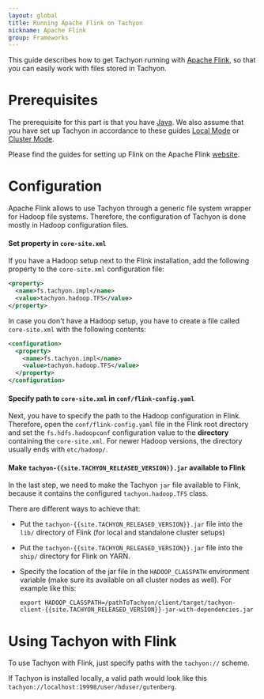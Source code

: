 ```yaml
---
layout: global
title: Running Apache Flink on Tachyon
nickname: Apache Flink
group: Frameworks
---
```


This guide describes how to get Tachyon running with [Apache Flink](http://flink.apache.org/), so
that you can easily work with files stored in Tachyon.

# Prerequisites

The prerequisite for this part is that you have
[Java](https://github.com/amplab/tachyon/wiki/Java-setup/). We also assume that you have set up
Tachyon in accordance to these guides [Local Mode](Running-Tachyon-Locally.html) or
[Cluster Mode](Running-Tachyon-on-a-Cluster.html).

Please find the guides for setting up Flink on the Apache Flink [website](http://flink.apache.org/).

# Configuration

Apache Flink allows to use Tachyon through a generic file system wrapper for Hadoop file systems.
Therefore, the configuration of Tachyon is done mostly in Hadoop configuration files.

#### Set property in `core-site.xml`

If you have a Hadoop setup next to the Flink installation, add the following property to the
`core-site.xml` configuration file:

```xml
<property>
  <name>fs.tachyon.impl</name>
  <value>tachyon.hadoop.TFS</value>
</property>
```

In case you don't have a Hadoop setup, you have to create a file called `core-site.xml` with the
following contents:

```xml
<configuration>
  <property>
    <name>fs.tachyon.impl</name>
    <value>tachyon.hadoop.TFS</value>
  </property>
</configuration>
```

#### Specify path to `core-site.xml` in `conf/flink-config.yaml`

Next, you have to specify the path to the Hadoop configuration in Flink. Therefore, open the
`conf/flink-config.yaml` file in the Flink root directory and set the `fs.hdfs.hadoopconf`
configuration value to the **directory** containing the `core-site.xml`. For newer Hadoop versions,
the directory usually ends with `etc/hadoop/`.

#### Make `tachyon-{{site.TACHYON_RELEASED_VERSION}}.jar` available to Flink

In the last step, we need to make the Tachyon `jar` file available to Flink, because it contains the
configured `tachyon.hadoop.TFS` class.

There are different ways to achieve that:

- Put the `tachyon-{{site.TACHYON_RELEASED_VERSION}}.jar` file into the `lib/` directory of Flink
(for local and standalone cluster setups)
- Put the `tachyon-{{site.TACHYON_RELEASED_VERSION}}.jar` file into the `ship/` directory for Flink
on YARN.
- Specify the location of the jar file in the `HADOOP_CLASSPATH` environment variable (make sure its
available on all cluster nodes as well). For example like this:

      export HADOOP_CLASSPATH=/pathToTachyon/client/target/tachyon-client-{{site.TACHYON_RELEASED_VERSION}}-jar-with-dependencies.jar

# Using Tachyon with Flink

To use Tachyon with Flink, just specify paths with the `tachyon://` scheme.

If Tachyon is installed locally, a valid path would look like this
`tachyon://localhost:19998/user/hduser/gutenberg`.
